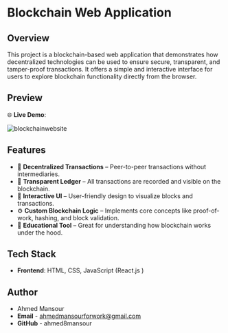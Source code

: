 # Blockchain Web Application

## Overview

This project is a blockchain-based web application that demonstrates how decentralized technologies can be used to ensure secure, transparent, and tamper-proof transactions. It offers a simple and interactive interface for users to explore blockchain functionality directly from the browser.

## Preview

🌐 **Live Demo**: 

![blockchainwebsite](https://github.com/user-attachments/assets/13910542-a507-40d1-9f37-9148719ee7ce)

## Features

- 🔐 **Decentralized Transactions** – Peer-to-peer transactions without intermediaries.
- 📜 **Transparent Ledger** – All transactions are recorded and visible on the blockchain.
- 🧩 **Interactive UI** – User-friendly design to visualize blocks and transactions.
- ⚙️ **Custom Blockchain Logic** – Implements core concepts like proof-of-work, hashing, and block validation.
- 🧪 **Educational Tool** – Great for understanding how blockchain works under the hood.

## Tech Stack

- **Frontend**: HTML, CSS, JavaScript (React.js )
  
## Author
- Ahmed Mansour
- **Email** - ahmedmansourforwork@gmail.com
- **GitHub** - ahmed8mansour
